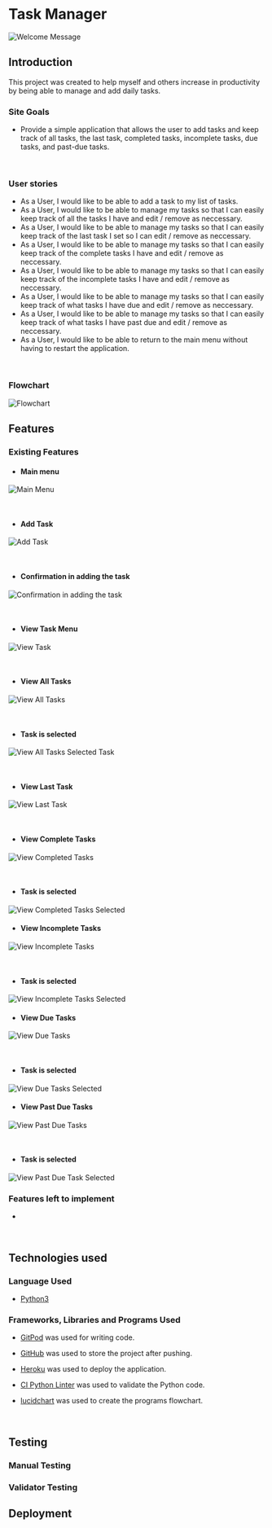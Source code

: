 # Task Manager
![Welcome Message](docs/read_me_images/WelcomeMessage.png)

## Introduction
This project was created to help myself and others increase in productivity by being able to manage and add daily tasks. 
<br>

### Site Goals
* Provide a simple application that allows the user to add tasks and keep track of all tasks, the last task, completed tasks, incomplete tasks, due tasks, and past-due tasks.
<br>

### User stories
* As a User, I would like to be able to add a task to my list of tasks. 
* As a User, I would like to be able to manage my tasks so that I can easily keep track of all the tasks I have and edit / remove as neccessary.
* As a User, I would like to be able to manage my tasks so that I can easily keep track of the last task I set so I can edit / remove as neccessary.
* As a User, I would like to be able to manage my tasks so that I can easily keep track of the complete tasks I have and edit / remove as neccessary.
* As a User, I would like to be able to manage my tasks so that I can easily keep track of the incomplete tasks I have and edit / remove as neccessary.
* As a User, I would like to be able to manage my tasks so that I can easily keep track of what tasks I have due and edit / remove as neccessary.
* As a User, I would like to be able to manage my tasks so that I can easily keep track of what tasks I have past due and edit / remove as neccessary.
* As a User, I would like to be able to return to the main menu without having to restart the application.
<br>

### Flowchart
![Flowchart](docs/read_me_images/TaskManager-Flowchart.png)
<br>

## Features

### Existing Features

* #### Main menu

![Main Menu](docs/read_me_images/MainMenu.png)

<br>

* #### Add Task

![Add Task](docs/read_me_images/AddTask.jpeg)

<br>

- #### Confirmation in adding the task

![Confirmation in adding the task](docs/read_me_images/ConfirmationAddTask.png)

<br>

* #### View Task Menu

![View Task](docs/read_me_images/ViewTaskMenu.png)

<br>

* #### View All Tasks

![View All Tasks](docs/read_me_images/ViewAllTasks.png)

<br>

- #### Task is selected

![View All Tasks Selected Task](docs/read_me_images/ViewAllTasks-Selected.png)

<br>

* #### View Last Task

![View Last Task](docs/read_me_images/ViewLastTask.png)

<br>

* #### View Complete Tasks

![View Completed Tasks](docs/read_me_images/ViewCompletedTasks.png)

<br>

- #### Task is selected

![View Completed Tasks Selected](docs/read_me_images/ViewCompletedTasks-Selected.png)

* #### View Incomplete Tasks

![View Incomplete Tasks](docs/read_me_images/ViewIncompleteTasks.png)

<br>

- #### Task is selected

![View Incomplete Tasks Selected](docs/read_me_images/ViewIncompledTasks-Selected.png)

* #### View Due Tasks
![View Due Tasks](docs/read_me_images/ViewDueTasks.png)

<br>

- #### Task is selected

![View Due Tasks Selected](docs/read_me_images/ViewDueTasks-Selected.png)

* #### View Past Due Tasks
![View Past Due Tasks](docs/read_me_images/ViewPastDueTasks.png)

<br>

- #### Task is selected

![View Past Due Task Selected](docs/read_me_images/ViewPastDueTasks-Selected.png)

### Features left to implement
* 
<br>


## Technologies used

### Language Used

* [Python3](https://en.wikipedia.org/wiki/Python_(programming_language))

### Frameworks, Libraries and Programs Used

* [GitPod](https://www.gitpod.io/) was used for writing code.

* [GitHub](https://github.com/) was used to store the project after pushing.

* [Heroku](https://id.heroku.com/) was used to deploy the application.

* [CI Python Linter](https://pep8ci.herokuapp.com/) was used to validate the Python code.
 
* [lucidchart](https://www.lucidchart.com/) was used to create the programs flowchart.

<br>

## Testing

### Manual Testing

### Validator Testing 

## Deployment




